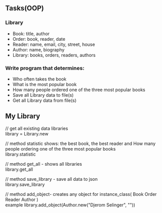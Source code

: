 ## Tasks(OOP)  
### Library  
* Book: title, author  
* Order: book, reader, date  
* Reader: name, email, city, street, house  
* Author: name, biography  
* Library: books, orders, readers, authors   
 
### Write program that determines:  
* Who often takes the book  
* What is the most popular book  
* How many people ordered one of the three most popular books  
* Save all Library data to file(s)  
* Get all Library data from file(s)  

## My Library  
// get all existing data libraries  
library = Library.new  
  
// method statistic shows: the best book, the best reader and How many people ordering one of the three most popular books  
library.statistic  
  
// method get_all - shows all libraries  
library.get_all  
  
// method save_library - save all data to json   
library.save_library  
  
// method add_object-  creates any object for instance_class( Book Order Reader Author )  
example library.add_object(Author.new("Djerom Selinger", ""))  



